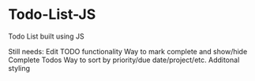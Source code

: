 # Todo-List-JS
Todo List built using JS

Still needs:
Edit TODO functionality
Way to mark complete and show/hide Complete Todos
Way to sort by priority/due date/project/etc.
Additonal styling